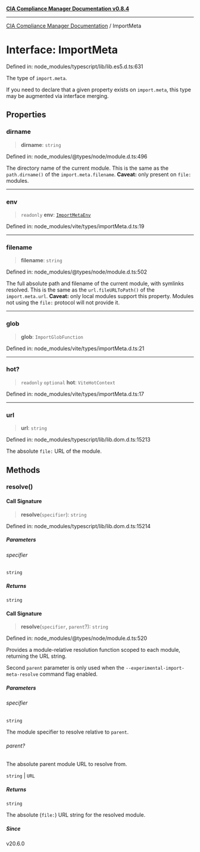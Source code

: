 [**CIA Compliance Manager Documentation v0.8.4**](../README.md)

***

[CIA Compliance Manager Documentation](../globals.md) / ImportMeta

# Interface: ImportMeta

Defined in: node\_modules/typescript/lib/lib.es5.d.ts:631

The type of `import.meta`.

If you need to declare that a given property exists on `import.meta`,
this type may be augmented via interface merging.

## Properties

### dirname

> **dirname**: `string`

Defined in: node\_modules/@types/node/module.d.ts:496

The directory name of the current module. This is the same as the `path.dirname()` of the `import.meta.filename`.
**Caveat:** only present on `file:` modules.

***

### env

> `readonly` **env**: [`ImportMetaEnv`](ImportMetaEnv.md)

Defined in: node\_modules/vite/types/importMeta.d.ts:19

***

### filename

> **filename**: `string`

Defined in: node\_modules/@types/node/module.d.ts:502

The full absolute path and filename of the current module, with symlinks resolved.
This is the same as the `url.fileURLToPath()` of the `import.meta.url`.
**Caveat:** only local modules support this property. Modules not using the `file:` protocol will not provide it.

***

### glob

> **glob**: `ImportGlobFunction`

Defined in: node\_modules/vite/types/importMeta.d.ts:21

***

### hot?

> `readonly` `optional` **hot**: `ViteHotContext`

Defined in: node\_modules/vite/types/importMeta.d.ts:17

***

### url

> **url**: `string`

Defined in: node\_modules/typescript/lib/lib.dom.d.ts:15213

The absolute `file:` URL of the module.

## Methods

### resolve()

#### Call Signature

> **resolve**(`specifier`): `string`

Defined in: node\_modules/typescript/lib/lib.dom.d.ts:15214

##### Parameters

###### specifier

`string`

##### Returns

`string`

#### Call Signature

> **resolve**(`specifier`, `parent`?): `string`

Defined in: node\_modules/@types/node/module.d.ts:520

Provides a module-relative resolution function scoped to each module, returning
the URL string.

Second `parent` parameter is only used when the `--experimental-import-meta-resolve`
command flag enabled.

##### Parameters

###### specifier

`string`

The module specifier to resolve relative to `parent`.

###### parent?

The absolute parent module URL to resolve from.

`string` | `URL`

##### Returns

`string`

The absolute (`file:`) URL string for the resolved module.

##### Since

v20.6.0
